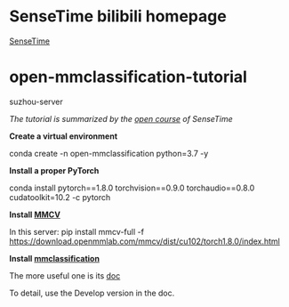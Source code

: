 # SenseTime bilibili homepage
[SenseTime](https://space.bilibili.com/630319191)

# open-mmclassification-tutorial
suzhou-server

*The tutorial is summarized by the [open course](https://www.bilibili.com/video/BV1Lh411S7VY) of SenseTime*


**Create a virtual environment**

conda create -n open-mmclassification python=3.7 -y

**Install a proper PyTorch**

conda install pytorch==1.8.0 torchvision==0.9.0 torchaudio==0.8.0 cudatoolkit=10.2 -c pytorch

**Install [MMCV](https://github.com/open-mmlab/mmcv)**

In this server: pip install mmcv-full -f https://download.openmmlab.com/mmcv/dist/cu102/torch1.8.0/index.html

**Install [mmclassification](https://github.com/open-mmlab/mmclassification)**

The more useful one is its [doc](https://mmclassification.readthedocs.io/en/latest/)

To detail, use the Develop version in the doc.
